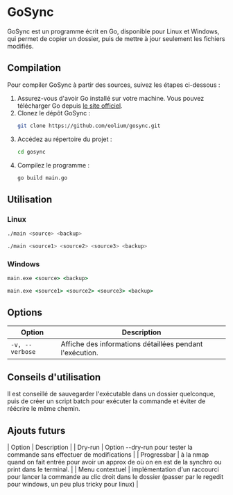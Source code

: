 # GoSync

GoSync est un programme écrit en Go, disponible pour Linux et Windows, qui permet de copier un dossier, puis de mettre à jour seulement les fichiers modifiés.

## Compilation

Pour compiler GoSync à partir des sources, suivez les étapes ci-dessous :

1. Assurez-vous d'avoir Go installé sur votre machine. Vous pouvez télécharger Go depuis [le site officiel](https://golang.org/dl/).
2. Clonez le dépôt GoSync :
   ```bash
   git clone https://github.com/eolium/gosync.git
   ```
3. Accédez au répertoire du projet :
   ```bash
   cd gosync
   ```
4. Compilez le programme :
   ```bash
   go build main.go
   ```

## Utilisation

### Linux

```bash
./main <source> <backup>
```

```bash
./main <source1> <source2> <source3> <backup>
```

### Windows


```cmd
main.exe <source> <backup>
```

```bat
main.exe <source1> <source2> <source3> <backup>
```


## Options

| Option          | Description                                                                 |
|-----------------|-----------------------------------------------------------------------------|
| `-v, --verbose` | Affiche des informations détaillées pendant l'exécution.                    |

## Conseils d'utilisation

Il est conseillé de sauvegarder l'exécutable dans un dossier quelconque, puis de créer un script batch pour exécuter la commande et éviter de réécrire le même chemin.



## Ajouts futurs

| Option | Description |
| Dry-run | Option --dry-run pour tester la commande sans effectuer de modifications |
| Progressbar | à la nmap quand on fait entrée pour avoir un approx de où on en est de la synchro ou print dans le terminal. |
| Menu contextuel | implémentation d'un raccourci pour lancer la commande au clic droit dans le dossier (passer par le regedit pour windows, un peu plus tricky pour linux) |